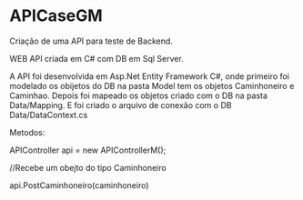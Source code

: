 # APICaseGM
Criação de uma API para teste de Backend.

WEB API criada em C# com DB em Sql Server.

A API foi desenvolvida em Asp.Net Entity Framework C#, onde primeiro foi modelado os obijetos do DB na pasta Model tem os objetos Caminhoneiro e Caminhao.
Depois foi mapeado os objetos criado com o DB na pasta Data/Mapping.
E foi criado o arquivo de conexão com o DB Data/DataContext.cs

Metodos:

APIController api = new APIControllerM();

//Recebe um obejto do tipo Caminhoneiro

api.PostCaminhoneiro(caminhoneiro)
